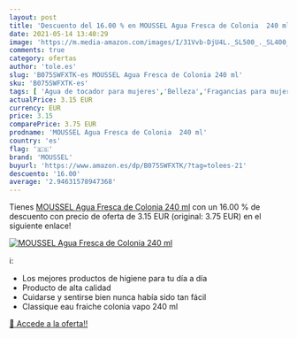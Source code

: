```yaml
---
layout: post
title: 'Descuento del 16.00 % en MOUSSEL Agua Fresca de Colonia  240 ml'
date: 2021-05-14 13:40:29
image: 'https://m.media-amazon.com/images/I/31Vvb-DjU4L._SL500_._SL400_.jpg'
comments: true
category: ofertas
author: 'tole.es'
slug: 'B075SWFXTK-es MOUSSEL Agua Fresca de Colonia 240 ml'
sku: 'B075SWFXTK-es'
tags: [ 'Agua de tocador para mujeres','Belleza','Fragancias para mujeres','Perfumes y fragancias','moussel', ]
actualPrice: 3.15 EUR
currency: EUR
price: 3.15
comparePrice: 3.75 EUR
prodname: 'MOUSSEL Agua Fresca de Colonia  240 ml'
country: 'es'
flag: '🇪🇸'
brand: 'MOUSSEL'
buyurl: 'https://www.amazon.es/dp/B075SWFXTK/?tag=tolees-21'
descuento: '16.00'
average: '2.94631578947368'
---
```


Tienes [MOUSSEL Agua Fresca de Colonia  240 ml](https://www.amazon.es/dp/B075SWFXTK/?tag=tolees-21) con un 16.00 % de descuento con precio de oferta de 3.15 EUR (original: 3.75 EUR) en el siguiente enlace!

[![MOUSSEL Agua Fresca de Colonia  240 ml](https://m.media-amazon.com/images/I/31Vvb-DjU4L._SL500_._SL400_.jpg)](https://www.amazon.es/dp/B075SWFXTK/?tag=tolees-21)

ℹ️:

- Los mejores productos de higiene para tu día a día
- Producto de alta calidad
- Cuidarse y sentirse bien nunca había sido tan fácil
- Classique eau fraiche colonia vapo 240 ml

[🛒 Accede a la oferta!!](https://www.amazon.es/dp/B075SWFXTK/?tag=tolees-21)

